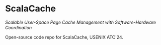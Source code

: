 # ScalaCache

*Scalable User-Space Page Cache Management with Software-Hardware Coordination*

Open-source code repo for ScalaCache, USENIX ATC'24.
